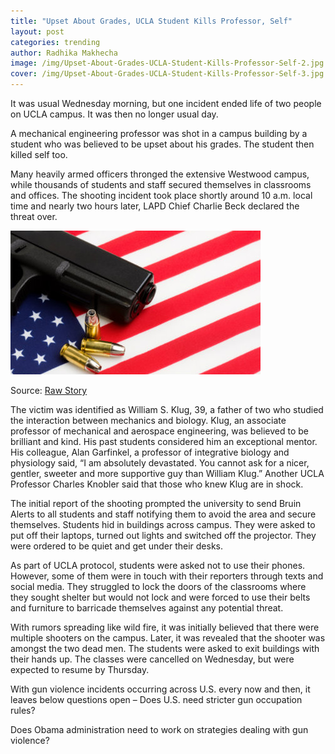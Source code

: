```yaml
---
title: "Upset About Grades, UCLA Student Kills Professor, Self"
layout: post
categories: trending 
author: Radhika Makhecha
image: /img/Upset-About-Grades-UCLA-Student-Kills-Professor-Self-2.jpg
cover: /img/Upset-About-Grades-UCLA-Student-Kills-Professor-Self-3.jpg
---
```


It was usual Wednesday morning, but one incident ended life of two people on UCLA campus. It was then no longer usual day.

A mechanical engineering professor was shot in a campus building by a student who was believed to be upset about his grades. The student then killed self too.

Many heavily armed officers thronged the extensive Westwood campus, while thousands of students and staff secured themselves in classrooms and offices. The shooting incident took place shortly around 10 a.m. local time and nearly two hours later, LAPD Chief Charlie Beck declared the threat over.

![Existential - Upset About Grades, UCLA Student Kills Professor, Self](/img/Upset-About-Grades-UCLA-Student-Kills-Professor-Self.jpg)

Source: [Raw Story](www.rawstory.com)

The victim was identified as William S. Klug, 39, a father of two who studied the interaction between mechanics and biology. Klug, an associate professor of mechanical and aerospace engineering, was believed to be brilliant and kind. His past students considered him an exceptional mentor. His colleague, Alan Garfinkel, a professor of integrative biology and physiology said, “I am absolutely devastated. You cannot ask for a nicer, gentler, sweeter and more supportive guy than William Klug.” Another UCLA Professor Charles Knobler said that those who knew Klug are in shock.

The initial report of the shooting prompted the university to send Bruin Alerts to all students and staff notifying them to avoid the area and secure themselves. Students hid in buildings across campus. They were asked to put off their laptops, turned out lights and switched off the projector. They were ordered to be quiet and get under their desks. 

As part of UCLA protocol, students were asked not to use their phones. However, some of them were in touch with their reporters through texts and social media. They struggled to lock the doors of the classrooms where they sought shelter but would not lock and were forced to use their belts and furniture to barricade themselves against any potential threat.

With rumors spreading like wild fire, it was initially believed that there were multiple shooters on the campus. Later, it was revealed that the shooter was amongst the two dead men. The students were asked to exit buildings with their hands up. The classes were cancelled on Wednesday, but were expected to resume by Thursday.

With gun violence incidents occurring across U.S. every now and then, it leaves below questions open – 
Does U.S. need stricter gun occupation rules?

Does Obama administration need to work on strategies dealing with gun violence?